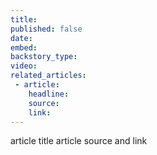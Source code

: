 ```yaml
---
title:
published: false
date:
embed:
backstory_type:
video:
related_articles:
 - article:
    headline:
    source:
    link:
---
```

article title
article source and link